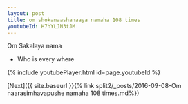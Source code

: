 ```yaml
---
layout: post
title: om shokanaashanaaya namaha 108 times
youtubeId: H7hYLJN3tJM
---
```

 
 
Om Sakalaya nama 
 
 -  Who is every where 
 
  
 
  
 
 
 
 
 
 


{% include youtubePlayer.html id=page.youtubeId %}
 
[Next]({{ site.baseurl }}{% link  split2/_posts/2016-09-08-Om naarasimhavapushe namaha 108 times.md%})
 
